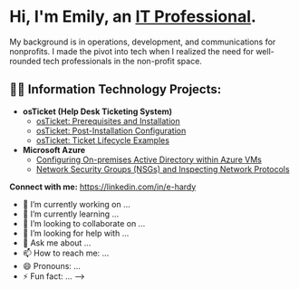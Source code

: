 <h1>Hi, I'm Emily, an <a href="https://linkedin.com/in/e-hardy/">IT Professional</a>.</h1>
<p>My background is in operations, development, and communications for nonprofits. I made the pivot into tech when I realized the need for well-rounded tech professionals in the non-profit space.</p>

<h2>👨‍💻 Information Technology Projects:</h2>

- <b>osTicket (Help Desk Ticketing System)</b>
  - [osTicket: Prerequisites and Installation](https://github.com/emily-hardy/osticket-prereqs)
  - [osTicket: Post-Installation Configuration](https://github.com/emily-hardy/post-install-config)
  - [osTicket: Ticket Lifecycle Examples](https://github.com/emily-hardy/ticket-lifecycle)
- <b>Microsoft Azure</b>
  - [Configuring On-premises Active Directory within Azure VMs](https://github.com/emily-hardy/configure-ad)
  - [Network Security Groups (NSGs) and Inspecting Network Protocols](https://github.com/emily-hardy/azure-network-protocols)


**Connect with me:**
https://linkedin.com/in/e-hardy



- 🔭 I’m currently working on ...
- 🌱 I’m currently learning ...
- 👯 I’m looking to collaborate on ...
- 🤔 I’m looking for help with ...
- 💬 Ask me about ...
- 📫 How to reach me: ...
- 😄 Pronouns: ...
- ⚡ Fun fact: ...
-->
